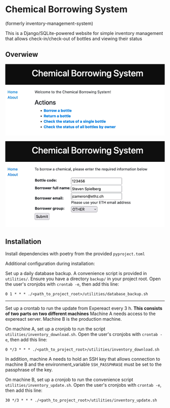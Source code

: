# Chemical Borrowing System
(formerly inventory-management-system)

This is a Django/SQLite-powered website for simple inventory management that allows check-in/check-out of bottles and viewing their status

## Overwiew
![home page](assets/img/cbs-home.webp)

![checkout screen](assets/img/cbs-borrow.webp)

## Installation

Install dependencies with poetry from the provided `pyproject.toml`

Additional configuration during installation:

Set up a daily database backup. 
  A convenience script is provided in `utilities/`. 
  Ensure you have a directory `backup/` in your project root.
  Open the user's cronjobs with `crontab -e`, then add this line:
```shell
0 1 * * * ./<path_to_project_root>/utilities/database_backup.sh
```
------------
Set up a crontab to run the update from Expereact every 3 h. **This consists of two parts on two different machines**
Machine A needs access to the expereact server. Machine B is the production machine.

On machine A, set up a cronjob to run the script `utilities/inventory_download.sh`.
Open the user's cronjobs with `crontab -e`, then add this line:
```shell
0 */3 * * * ./<path_to_project_root>/utilities/inventory_download.sh
```
In addition, machine A needs to hold an SSH key that allows connection to machine B and
the environment_variable `SSH_PASSPHRASE` must be set to the passphrase of the key.

On machine B, set up a cronjob to run the convenience script `utilities/inventory_update.sh`.
Open the user's cronjobs with `crontab -e`, then add this line:
```shell
30 */3 * * * ./<path_to_project_root>/utilities/inventory_update.sh
```
